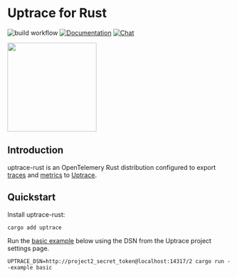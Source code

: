 # Uptrace for Rust

![build workflow](https://github.com/uptrace/uptrace-rust/actions/workflows/build.yml/badge.svg)
[![Documentation](https://img.shields.io/badge/uptrace-documentation-informational)](https://uptrace.dev/get/opentelemetry-rust.html)
[![Chat](https://img.shields.io/badge/-telegram-red?color=white&logo=telegram&logoColor=black)](https://t.me/uptrace)

<a href="https://uptrace.dev/get/opentelemetry-rust.html">
  <img src="https://uptrace.dev/get/devicon/rust-plain.svg" height="200px" />
</a>

## Introduction

uptrace-rust is an OpenTelemery Rust distribution configured to export
[traces](https://uptrace.dev/opentelemetry/distributed-tracing.html) and
[metrics](https://uptrace.dev/opentelemetry/metrics.html) to [Uptrace](https://uptrace.dev/).

## Quickstart

Install uptrace-rust:

```bash
cargo add uptrace
```

Run the [basic example](examples/basic.rs) below using the DSN from the Uptrace project settings page.

```shell
UPTRACE_DSN=http://project2_secret_token@localhost:14317/2 cargo run --example basic
```
